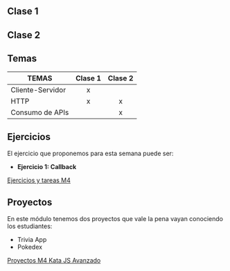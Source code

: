 ## Clase 1

## Clase 2

## Temas
|TEMAS   | Clase 1| Clase 2|
|---|:---:|:---:|
|Cliente-Servidor|x||
|HTTP|x|x|
|Consumo de APIs||x|

## Ejercicios
El ejercicio que proponemos para esta semana puede ser:
- **Ejercicio 1: Callback**

[Ejercicios y tareas M4](/Ejercicios%20y%20tareas/Ejercicios%20y%20tareas%20M4.md)

## Proyectos
En este módulo tenemos dos proyectos que vale la pena vayan conociendo los estudiantes:

- Trivia App
- Pokedex

[Proyectos M4 Kata JS Avanzado](/Proyectos/Proyectos%20M4%20Kata%20JS%20Avanzado.md)